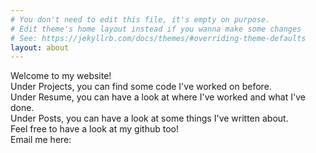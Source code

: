 ```yaml
---
# You don't need to edit this file, it's empty on purpose.
# Edit theme's home layout instead if you wanna make some changes
# See: https://jekyllrb.com/docs/themes/#overriding-theme-defaults
layout: about
---
```


Welcome to my website!  
Under Projects, you can find some code I've worked on before.  
Under Resume, you can have a look at where I've worked and what I've done.  
Under Posts, you can have a look at some things I've written about.  
Feel free to have a look at my github too!  
Email me here:
